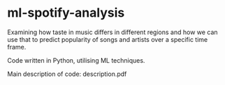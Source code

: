 # ml-spotify-analysis
Examining how taste in music differs in different regions and how we can use that to predict popularity of songs and artists over a specific time frame.

Code written in Python, utilising ML techniques. 

Main description of code: description.pdf
